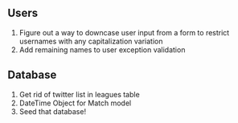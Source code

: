 ## Users
1. Figure out a way to downcase user input from a form to restrict usernames with any capitalization variation
2. Add remaining names to user exception validation


## Database
1. Get rid of twitter list in leagues table
2. DateTime Object for Match model
3. Seed that database!
